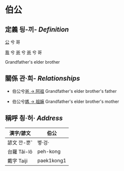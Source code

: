 # 伯公
## 定義 딍-끼- _Definition_
[公](member8.md) 兮 哥

[我](member1.md) 兮 [爸](member2.md) 兮 [爸](member8.md) 兮 哥

Grandfather's elder brother

## 關係 관·희- _Relationships_

- 伯公兮[爸 → 阿祖](member29.md) Grandfather's elder brother's father

- 伯公兮[媽 → 祖嫲](member30.md) Grandfather's elder brother's mother



## 稱呼 칑·허· _Address_

漢字/諺文 | 伯公
--- | ---
諺文 깐-뿐ˆ | 벻·겅·
台羅 Tâi-lô | peh-kong
戴字 Taiji | paek1kong1



